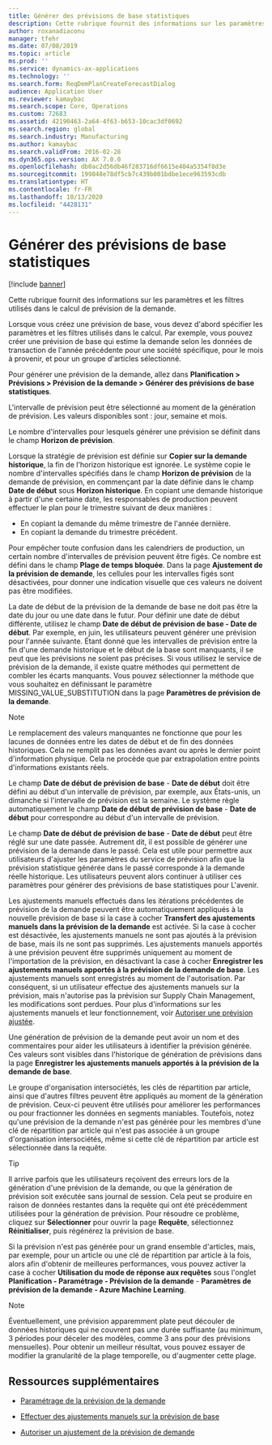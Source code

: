 ```yaml
---
title: Générer des prévisions de base statistiques
description: Cette rubrique fournit des informations sur les paramètres et les filtres utilisés dans le calcul de prévision de la demande.
author: roxanadiaconu
manager: tfehr
ms.date: 07/08/2019
ms.topic: article
ms.prod: ''
ms.service: dynamics-ax-applications
ms.technology: ''
ms.search.form: ReqDemPlanCreateForecastDialog
audience: Application User
ms.reviewer: kamaybac
ms.search.scope: Core, Operations
ms.custom: 72683
ms.assetid: 42190463-2a64-4f63-b653-10cac3df0692
ms.search.region: global
ms.search.industry: Manufacturing
ms.author: kamaybac
ms.search.validFrom: 2016-02-28
ms.dyn365.ops.version: AX 7.0.0
ms.openlocfilehash: db0ac2d56db46f283716df6615e404a5354f8d3e
ms.sourcegitcommit: 199848e78df5cb7c439b001bdbe1ece963593cdb
ms.translationtype: HT
ms.contentlocale: fr-FR
ms.lasthandoff: 10/13/2020
ms.locfileid: "4428131"
---
```

# <a name="generate-a-statistical-baseline-forecast"></a>Générer des prévisions de base statistiques

[!include [banner](../includes/banner.md)]

Cette rubrique fournit des informations sur les paramètres et les filtres utilisés dans le calcul de prévision de la demande. 

Lorsque vous créez une prévision de base, vous devez d'abord spécifier les paramètres et les filtres utilisés dans le calcul. Par exemple, vous pouvez créer une prévision de base qui estime la demande selon les données de transaction de l'année précédente pour une société spécifique, pour le mois à provenir, et pour un groupe d'articles sélectionné. 

Pour générer une prévision de la demande, allez dans **Planification &gt; Prévisions &gt; Prévision de la demande &gt; Générer des prévisions de base statistiques**. 

L'intervalle de prévision peut être sélectionné au moment de la génération de prévision. Les valeurs disponibles sont : jour, semaine et mois. 

Le nombre d'intervalles pour lesquels générer une prévision se définit dans le champ **Horizon de prévision**. 

Lorsque la stratégie de prévision est définie sur **Copier sur la demande historique**, la fin de l'horizon historique est ignorée. Le système copie le nombre d'intervalles spécifiés dans le champ **Horizon de prévision** de la demande de prévision, en commençant par la date définie dans le champ **Date de début** sous **Horizon historique**. En copiant une demande historique à partir d'une certaine date, les responsables de production peuvent effectuer le plan pour le trimestre suivant de deux manières :

-   En copiant la demande du même trimestre de l'année dernière.
-   En copiant la demande du trimestre précédent.

Pour empêcher toute confusion dans les calendriers de production, un certain nombre d'intervalles de prévision peuvent être figés. Ce nombre est défini dans le champ **Plage de temps bloquée**. Dans la page **Ajustement de la prévision de demande**, les cellules pour les intervalles figés sont désactivées, pour donner une indication visuelle que ces valeurs ne doivent pas être modifiées. 

La date de début de la prévision de la demande de base ne doit pas être la date du jour ou une date dans le futur. Pour définir une date de début différente, utilisez le champ **Date de début de prévision de base - Date de début**. Par exemple, en juin, les utilisateurs peuvent générer une prévision pour l'année suivante. Étant donné que les intervalles de prévision entre la fin d'une demande historique et le début de la base sont manquants, il se peut que les prévisions ne soient pas précises. Si vous utilisez le service de prévision de la demande, il existe quatre méthodes qui permettent de combler les écarts manquants. Vous pouvez sélectionner la méthode que vous souhaitez en définissant le paramètre MISSING\_VALUE\_SUBSTITUTION dans la page **Paramètres de prévision de la demande**. 

> [!NOTE]
> Le remplacement des valeurs manquantes ne fonctionne que pour les lacunes de données entre les dates de début et de fin des données historiques. Cela ne remplit pas les données avant ou après le dernier point d'information physique. Cela ne procède que par extrapolation entre points d'informations existants réels. 

Le champ **Date de début de prévision de base** - **Date de début** doit être défini au début d'un intervalle de prévision, par exemple, aux États-unis, un dimanche si l'intervalle de prévision est la semaine. Le système règle automatiquement le champ **Date de début de prévision de base** - **Date de début** pour correspondre au début d'un intervalle de prévision. 

Le champ **Date de début de prévision de base** - **Date de début** peut être réglé sur une date passée. Autrement dit, il est possible de générer une prévision de la demande dans le passé. Cela est utile pour permettre aux utilisateurs d'ajuster les paramètres du service de prévision afin que la prévision statistique générée dans le passé corresponde à la demande réelle historique. Les utilisateurs peuvent alors continuer à utiliser ces paramètres pour générer des prévisions de base statistiques pour L'avenir. 

Les ajustements manuels effectués dans les itérations précédentes de prévision de la demande peuvent être automatiquement appliqués à la nouvelle prévision de base si la case à cocher **Transfert des ajustements manuels dans la prévision de la demande** est activée. Si la case à cocher est désactivée, les ajustements manuels ne sont pas ajoutés à la prévision de base, mais ils ne sont pas supprimés. Les ajustements manuels apportés à une prévision peuvent être supprimés uniquement au moment de l'importation de la prévision, en désactivant la case à cocher **Enregistrer les ajustements manuels apportés à la prévision de la demande de base**. Les ajustements manuels sont enregistrés au moment de l'autorisation. Par conséquent, si un utilisateur effectue des ajustements manuels sur la prévision, mais n'autorise pas la prévision sur Supply Chain Management, les modifications sont perdues. Pour plus d'informations sur les ajustements manuels et leur fonctionnement, voir [Autoriser une prévision ajustée](authorize-adjusted-forecast.md). 

Une génération de prévision de la demande peut avoir un nom et des commentaires pour aider les utilisateurs à identifier la prévision générée. Ces valeurs sont visibles dans l'historique de génération de prévisions dans la page **Enregistrer les ajustements manuels apportés à la prévision de la demande de base**. 

Le groupe d'organisation intersociétés, les clés de répartition par article, ainsi que d'autres filtres peuvent être appliqués au moment de la génération de prévision. Ceux-ci peuvent être utilisés pour améliorer les performances ou pour fractionner les données en segments maniables. Toutefois, notez qu'une prévision de la demande n'est pas générée pour les membres d'une clé de répartition par article qui n'est pas associée à un groupe d'organisation intersociétés, même si cette clé de répartition par article est sélectionnée dans la requête. 

> [!TIP]
> Il arrive parfois que les utilisateurs reçoivent des erreurs lors de la génération d'une prévision de la demande, ou que la génération de prévision soit exécutée sans journal de session. Cela peut se produire en raison de données restantes dans la requête qui ont été précédemment utilisées pour la génération de prévision. Pour résoudre ce problème, cliquez sur **Sélectionner** pour ouvrir la page **Requête**, sélectionnez **Réinitialiser**, puis régénérez la prévision de base. 

Si la prévision n'est pas générée pour un grand ensemble d'articles, mais, par exemple, pour un article ou une clé de répartition par article à la fois, alors afin d'obtenir de meilleures performances, vous pouvez activer la case à cocher **Utilisation du mode de réponse aux requêtes** sous l'onglet **Planification - Paramétrage - Prévision de la demande** - **Paramètres de prévision de la demande - Azure Machine Learning**.

> [!NOTE]
> Éventuellement, une prévision apparemment plate peut découler de données historiques qui ne couvrent pas une durée suffisante (au minimum, 3 périodes pour déceler des modèles, comme 3 ans pour des prévisions mensuelles). Pour obtenir un meilleur résultat, vous pouvez essayer de modifier la granularité de la plage temporelle, ou d'augmenter cette plage.

<a name="additional-resources"></a>Ressources supplémentaires
--------

- [Paramétrage de la prévision de la demande](demand-forecasting-setup.md)

- [Effectuer des ajustements manuels sur la prévision de base](manual-adjustments-baseline-forecast.md)

- [Autoriser un ajustement de la prévision de demande](authorize-adjusted-forecast.md)

